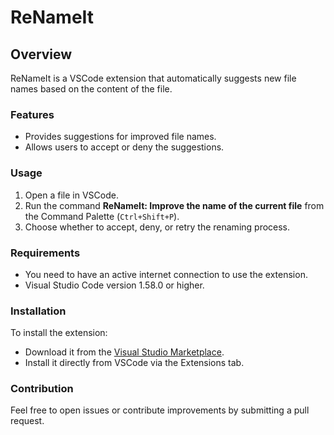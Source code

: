 # ReNameIt 

## Overview

ReNameIt is a VSCode extension that automatically suggests new file names based on the content of the file.

### Features

- Provides suggestions for improved file names.
- Allows users to accept or deny the suggestions.

### Usage

1. Open a file in VSCode.
2. Run the command **ReNameIt: Improve the name of the current file** from the Command Palette (`Ctrl+Shift+P`).
3. Choose whether to accept, deny, or retry the renaming process.

### Requirements

- You need to have an active internet connection to use the extension.
- Visual Studio Code version 1.58.0 or higher.

### Installation

To install the extension:

- Download it from the [Visual Studio Marketplace](https://marketplace.visualstudio.com/).
- Install it directly from VSCode via the Extensions tab.

### Contribution

Feel free to open issues or contribute improvements by submitting a pull request.
